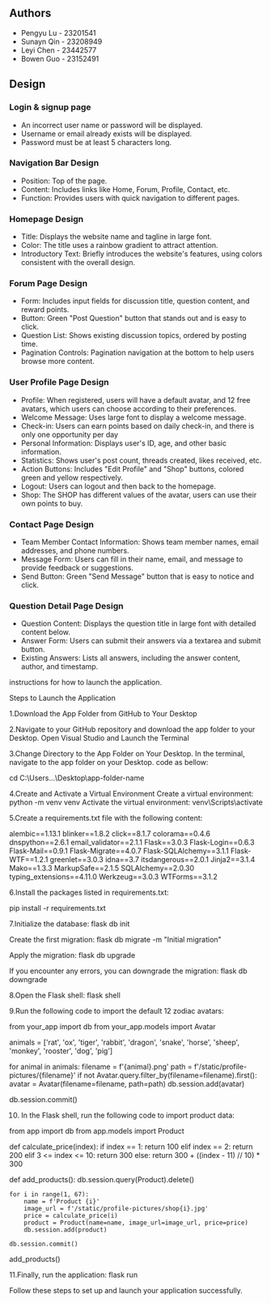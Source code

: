## Authors

- Pengyu Lu  - 23201541
- Sunayn Qin - 23208949
- Leyi Chen - 23442577
- Bowen Guo - 23152491

## Design

### Login & signup page
- An incorrect user name or password will be displayed.
- Username or email already exists will be displayed.
- Password must be at least 5 characters long.

### Navigation Bar Design
- Position: Top of the page.
- Content: Includes links like Home, Forum, Profile, Contact, etc.
- Function: Provides users with quick navigation to different pages.

### Homepage Design
- Title: Displays the website name and tagline in large font.
- Color: The title uses a rainbow gradient to attract attention.
- Introductory Text: Briefly introduces the website's features, using colors consistent with the overall design.

### Forum Page Design
- Form: Includes input fields for discussion title, question content, and reward points.
- Button: Green "Post Question" button that stands out and is easy to click.
- Question List: Shows existing discussion topics, ordered by posting time.
- Pagination Controls: Pagination navigation at the bottom to help users browse more content.

### User Profile Page Design
- Profile: When registered, users will have a default avatar, and 12 free avatars, which users can choose according to their preferences.
- Welcome Message: Uses large font to display a welcome message.
- Check-in: Users can earn points based on daily check-in, and there is only one opportunity per day
- Personal Information: Displays user's ID, age, and other basic information.
- Statistics: Shows user's post count, threads created, likes received, etc.
- Action Buttons: Includes "Edit Profile" and "Shop" buttons, colored green and yellow respectively.
- Logout: Users can logout and then back to the homepage.
- Shop: The SHOP has different values of the avatar, users can use their own points to buy.

### Contact Page Design
- Team Member Contact Information: Shows team member names, email addresses, and phone numbers.
- Message Form: Users can fill in their name, email, and message to provide feedback or suggestions.
- Send Button: Green "Send Message" button that is easy to notice and click.

### Question Detail Page Design
- Question Content: Displays the question title in large font with detailed content below.
- Answer Form: Users can submit their answers via a textarea and submit button.
- Existing Answers: Lists all answers, including the answer content, author, and timestamp.






instructions for how to launch the application.


Steps to Launch the Application

1.Download the App Folder from GitHub to Your Desktop

2.Navigate to your GitHub repository and download the app folder to your Desktop. Open Visual Studio and Launch the Terminal


3.Change Directory to the App Folder on Your Desktop. In the terminal, navigate to the app folder on your Desktop. code as bellow:

cd C:\Users\...\Desktop\app-folder-name


4.Create and Activate a Virtual Environment
Create a virtual environment:   python -m venv venv
Activate the virtual environment:   venv\Scripts\activate


5.Create a requirements.txt file with the following content:

alembic==1.13.1
blinker==1.8.2
click==8.1.7
colorama==0.4.6
dnspython==2.6.1
email_validator==2.1.1
Flask==3.0.3
Flask-Login==0.6.3
Flask-Mail==0.9.1
Flask-Migrate==4.0.7
Flask-SQLAlchemy==3.1.1
Flask-WTF==1.2.1
greenlet==3.0.3
idna==3.7
itsdangerous==2.0.1
Jinja2==3.1.4
Mako==1.3.3
MarkupSafe==2.1.5
SQLAlchemy==2.0.30
typing_extensions==4.11.0
Werkzeug==3.0.3
WTForms==3.1.2



6.Install the packages listed in requirements.txt:

pip install -r requirements.txt



7.Initialize the database:    flask db init

Create the first migration:   flask db migrate -m "Initial migration"

Apply the migration:   flask db upgrade

If you encounter any errors, you can downgrade the migration:    flask db downgrade



8.Open the Flask shell:  flask shell



9.Run the following code to import the default 12 zodiac avatars:


from your_app import db
from your_app.models import Avatar 

animals = ['rat', 'ox', 'tiger', 'rabbit', 'dragon', 'snake', 'horse', 'sheep', 'monkey', 'rooster', 'dog', 'pig']

for animal in animals:
    filename = f'{animal}.png'
    path = f'/static/profile-pictures/{filename}'
    if not Avatar.query.filter_by(filename=filename).first():
        avatar = Avatar(filename=filename, path=path)
        db.session.add(avatar)

db.session.commit()




10. In the Flask shell, run the following code to import product data:

from app import db
from app.models import Product

def calculate_price(index):
    if index == 1:
        return 100
    elif index == 2:
        return 200
    elif 3 <= index <= 10:
        return 300
    else:
        return 300 + ((index - 11) // 10) * 300

def add_products():
    db.session.query(Product).delete()

    for i in range(1, 67):
        name = f'Product {i}'
        image_url = f'/static/profile-pictures/shop{i}.jpg'
        price = calculate_price(i)
        product = Product(name=name, image_url=image_url, price=price)
        db.session.add(product)

    db.session.commit()

add_products()



11.Finally, run the application: flask run



Follow these steps to set up and launch your application successfully.





